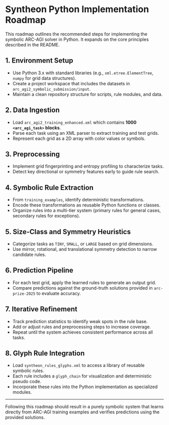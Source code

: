 # Syntheon Python Implementation Roadmap

This roadmap outlines the recommended steps for implementing the symbolic ARC-AGI solver in Python. It expands on the core principles described in the README.

## 1. Environment Setup
- Use Python 3.x with standard libraries (e.g., `xml.etree.ElementTree`, `numpy` for grid data structures).
- Create a project workspace that includes the datasets in `arc_agi2_symbolic_submission/input`.
- Maintain a clean repository structure for scripts, rule modules, and data.

## 2. Data Ingestion
- Load `arc_agi2_training_enhanced.xml` which contains **1000 `<arc_agi_task>` blocks**.
- Parse each task using an XML parser to extract training and test grids.
- Represent each grid as a 2D array with color values or symbols.

## 3. Preprocessing
- Implement grid fingerprinting and entropy profiling to characterize tasks.
- Detect key directional or symmetry features early to guide rule search.

## 4. Symbolic Rule Extraction
- From `training_examples`, identify deterministic transformations.
- Encode these transformations as reusable Python functions or classes.
- Organize rules into a multi-tier system (primary rules for general cases, secondary rules for exceptions).

## 5. Size-Class and Symmetry Heuristics
- Categorize tasks as `TINY`, `SMALL`, or `LARGE` based on grid dimensions.
- Use mirror, rotational, and translational symmetry detection to narrow candidate rules.

## 6. Prediction Pipeline
- For each test grid, apply the learned rules to generate an output grid.
- Compare predictions against the ground-truth solutions provided in `arc-prize-2025` to evaluate accuracy.

## 7. Iterative Refinement
- Track prediction statistics to identify weak spots in the rule base.
- Add or adjust rules and preprocessing steps to increase coverage.
- Repeat until the system achieves consistent performance across all tasks.

## 8. Glyph Rule Integration
- Load `syntheon_rules_glyphs.xml` to access a library of reusable symbolic rules.
- Each rule includes a `glyph_chain` for visualization and deterministic pseudo code.
- Incorporate these rules into the Python implementation as specialized modules.

---

Following this roadmap should result in a purely symbolic system that learns directly from ARC-AGI training examples and verifies predictions using the provided solutions.
